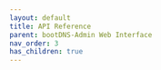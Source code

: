 ```yaml
---
layout: default
title: API Reference
parent: bootDNS-Admin Web Interface
nav_order: 3
has_children: true
---
```




